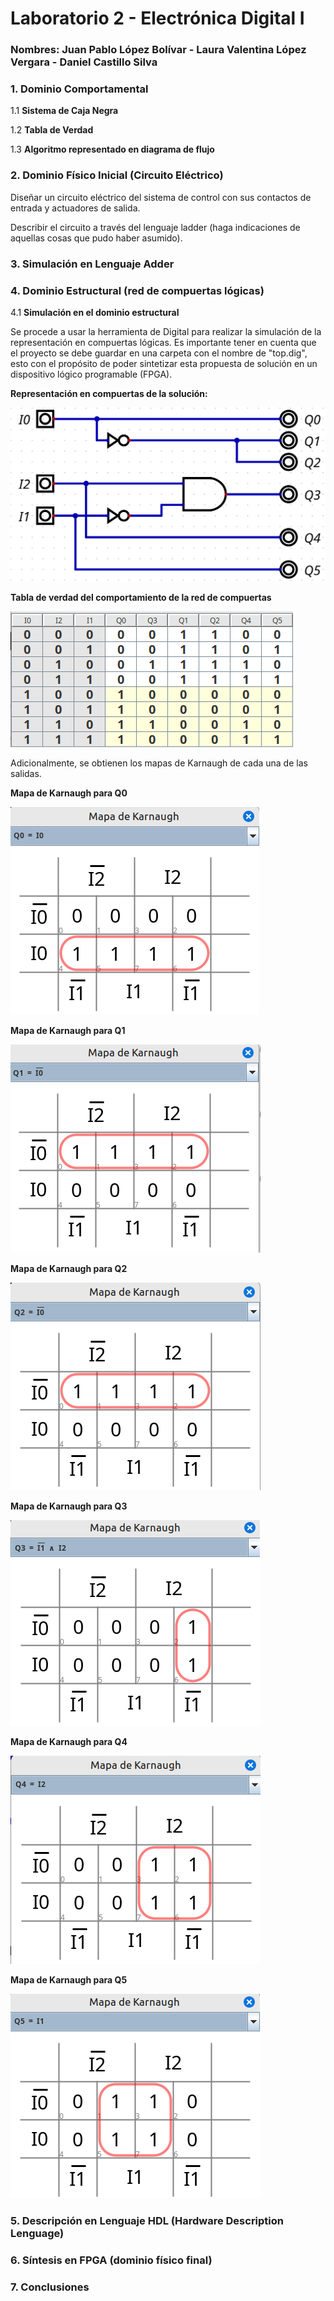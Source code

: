 # Laboratorio 2 - Electrónica Digital I
### Nombres: Juan Pablo López Bolívar - Laura Valentina López Vergara - Daniel Castillo Silva

### 1. **Dominio Comportamental**

1.1 **Sistema de Caja Negra**



1.2 **Tabla de Verdad**



1.3 **Algoritmo representado en diagrama de flujo**



### 2. **Dominio Físico Inicial (Circuito Eléctrico)**

Diseñar un circuito eléctrico del sistema de control con sus contactos de entrada y actuadores de salida.

Describir el circuito a través del lenguaje ladder (haga indicaciones de aquellas cosas que pudo haber asumido).


### 3. **Simulación en Lenguaje Adder**



### 4. **Dominio Estructural (red de compuertas lógicas)**

4.1 **Simulación en el dominio estructural**

Se procede a usar la herramienta de Digital para realizar la simulación de la representación en compuertas lógicas. 
Es importante tener en cuenta que el proyecto se debe guardar en una carpeta con el nombre de "top.dig", esto con el propósito
de poder sintetizar esta propuesta de solución en un dispositivo lógico programable (FPGA).

**Representación en compuertas de la solución:**

![Circuito Digital](lab2%20imagenes/circuito%20digital.png)

**Tabla de verdad del comportamiento de la red de compuertas**

![Tabla de verdad](lab2%20imagenes/tabla.png)

Adicionalmente, se obtienen los mapas de Karnaugh de cada una de las salidas.

**Mapa de Karnaugh para Q0**

![Mapa de Karnaugh Q0](lab2%20imagenes/MPK_Q0.png)

**Mapa de Karnaugh para Q1**
    
![Mapa de Karnaugh Q1](lab2%20imagenes/MPK_Q1.png)

**Mapa de Karnaugh para Q2**

![Mapa de Karnaugh Q2](lab2%20imagenes/MPK_Q2.png)

**Mapa de Karnaugh para Q3**

![Mapa de Karnaugh Q3](lab2%20imagenes/MPK_Q3.png)

**Mapa de Karnaugh para Q4**

![Mapa de Karnaugh Q4](lab2%20imagenes/MPK_Q4.png)

**Mapa de Karnaugh para Q5**

![Mapa de Karnaugh Q5](lab2%20imagenes/MPK_Q5.png)




### 5. **Descripción en Lenguaje HDL (Hardware Description Lenguage)**

### 6. **Síntesis en FPGA (dominio físico final)**


### 7. **Conclusiones**


